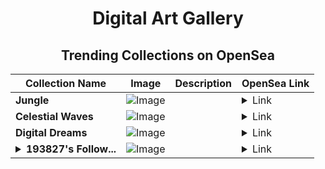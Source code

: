 <div align="center">

# Digital Art Gallery

## Trending Collections on OpenSea

| Collection Name                       | Image                                                                                     | Description                       | OpenSea Link                                                                                          |
|---------------------------------------|-------------------------------------------------------------------------------------------|-----------------------------------|--------------------------------------------------------------------------------------------------------|
| **Jungle** | ![Image](https://i.seadn.io/s/raw/files/2ab916576996429382f925e6402d9688.jpg?w=500&auto=format?w=200&auto=format) |  | <details><summary>Link</summary>[Jungle](https://opensea.io/collection/jungle-121)</details> |
| **Celestial Waves** | ![Image](https://i.seadn.io/s/raw/files/ea66cda846ca9858c8e71e721c19c882.jpg?w=500&auto=format?w=200&auto=format) |  | <details><summary>Link</summary>[Celestial Waves](https://opensea.io/collection/celestial-waves-3)</details> |
| **Digital Dreams** | ![Image](https://i.seadn.io/s/raw/files/e003e93e79a718a6cba9af3579c74cb3.jpg?w=500&auto=format?w=200&auto=format) |  | <details><summary>Link</summary>[Digital Dreams](https://opensea.io/collection/digital-dreams-757)</details> |
| **<details><summary>193827's Follow...</summary>193827's Follower</details>** | ![Image](https://i.seadn.io/s/raw/files/19f9f090920392cc3650cbdf4361755b.png?w=500&auto=format?w=200&auto=format) |  | <details><summary>Link</summary>[193827's Follower](https://opensea.io/collection/193827-s-follower)</details> |

</div>